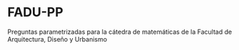 # FADU-PP
Preguntas parametrizadas para la cátedra de matemáticas de la Facultad de Arquitectura, Diseño y Urbanismo
